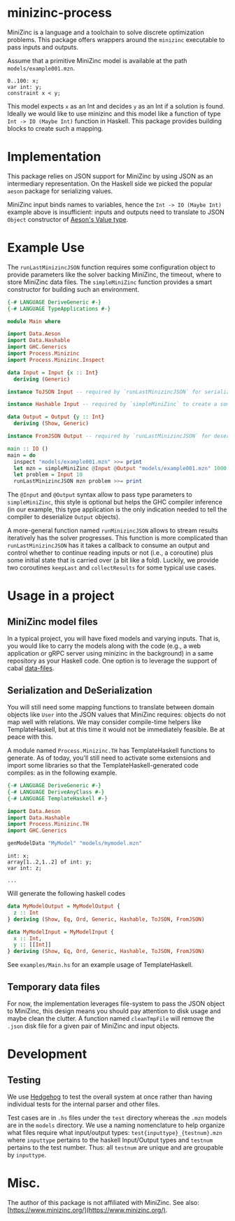 minizinc-process
================

MiniZinc is a language and a toolchain to solve discrete optimization problems.
This package offers wrappers around the `minizinc` executable to pass inputs and outputs.

Assume that a primitive MiniZinc model is available at the path `models/example001.mzn`.

```minizinc
0..100: x;
var int: y;
constraint x < y;
```

This model expects `x` as an Int and decides `y` as an Int if a solution is
found. Ideally we would like to use minizinc and this model like a function of
type `Int -> IO (Maybe Int)` function in Haskell.
This package provides building blocks to create such a mapping.

# Implementation

This package relies on JSON support for MiniZinc by using JSON as an
intermediary representation. On the Haskell side we picked the popular `aeson`
package for serializing values.

MiniZinc input binds names to variables, hence the `Int -> IO (Maybe Int)`
example above is insufficient: inputs and outputs need to translate to JSON
`Object` constructor of [Aeson's Value type](https://hackage.haskell.org/package/aeson-1.1.1.0/docs/Data-Aeson.html#t:Value).

# Example Use

The `runLastMinizincJSON` function requires some configuration object to
provide parameters like the solver backing MiniZinc, the timeout, where to
store MiniZinc data files. The `simpleMiniZinc` function provides a smart
constructor for building such an environment.

```haskell
{-# LANGUAGE DeriveGeneric #-}
{-# LANGUAGE TypeApplications #-}

module Main where

import Data.Aeson
import Data.Hashable
import GHC.Generics
import Process.Minizinc
import Process.Minizinc.Inspect

data Input = Input {x :: Int}
  deriving (Generic)

instance ToJSON Input -- required by `runLastMinizincJSON` for serialization of input

instance Hashable Input -- required by `simpleMiniZinc` to create a somewhat unique filepath

data Output = Output {y :: Int}
  deriving (Show, Generic)

instance FromJSON Output -- required by `runLastMinizincJSON` for deserialization of output

main :: IO ()
main = do
  inspect "models/example001.mzn" >>= print
  let mzn = simpleMiniZinc @Input @Output "models/example001.mzn" 1000 Gecode
  let problem = Input 10
  runLastMinizincJSON mzn problem >>= print
```

The `@Input` and `@Output` syntax allow to pass type parameters to
`simpleMiniZinc`, this style is optional but helps the GHC compiler inference
(in our example, this type application is the only indication needed to tell
the compiler to deserialize `Output` objects).

A more-general function named `runMinizincJSON` allows to stream results
iteratively has the solver progresses. This function is more complicated than
`runLastMinizincJSON` has it takes a callback to consume an output and control
whether to continue reading inputs or not (i.e., a coroutine) plus some initial
state that is carried over (a bit like a fold). Luckily, we provide two
coroutines `keepLast` and `collectResults` for some typical use cases.

# Usage in a project

## MiniZinc model files

In a typical project, you will have fixed models and varying inputs.
That is, you would like to carry the models along with the code (e.g., a web
application or gRPC server using minizinc in the background) in a same
repository as your Haskell code. One option is to leverage the support of cabal
[data-files](https://www.haskell.org/cabal/users-guide/developing-packages.html#accessing-data-files-from-package-code).

## Serialization and DeSerialization

You will still need some mapping functions to translate between domain objects
like `User` into the JSON values that MiniZinc requires: objects do not map
well with relations. We may consider compile-time helpers like TemplateHaskell,
but at this time it would not be immediately feasible. Be at peace with this.

A module named `Process.Minizinc.TH` has TemplateHaskell functions to
generate. As of today, you'll still need to activate some extensions and
import some libraries so that the TemplateHaskell-generated code compiles: as in the following example.

```haskell
{-# LANGUAGE DeriveGeneric #-}
{-# LANGUAGE DeriveAnyClass #-}
{-# LANGUAGE TemplateHaskell #-}

import Data.Aeson
import Data.Hashable
import Process.Minizinc.TH
import GHC.Generics

genModelData "MyModel" "models/mymodel.mzn"
```

```minizinc
int: x;
array[1..2,1..2] of int: y;
var int: z;

...
```

Will generate the following haskell codes

```haskell
data MyModelOutput = MyModelOutput {
  z :: Int
} deriving (Show, Eq, Ord, Generic, Hashable, ToJSON, FromJSON)

data MyModelInput = MyModelInput {
  x :: Int,
  y :: [[Int]]
} deriving (Show, Eq, Ord, Generic, Hashable, ToJSON, FromJSON)
```

See `examples/Main.hs` for an example usage of TemplateHaskell.


## Temporary data files

For now, the implementation leverages file-system to pass the JSON object to
MiniZinc, this design means you should pay attention to disk usage and maybe
clean the clutter. A function named `cleanTmpFile` will remove the `.json` disk
file for a given pair of MiniZinc and input objects.

# Development

## Testing

We use [Hedgehog](https://hedgehog.qa/) to test the overall system at once rather than having
individual tests for the internal parser and other files.

Test cases are in `.hs` files under the `test` directory whereas the `.mzn`
models are in the `models` directory.
We use a naming nomenclature to help organize what files require what
input/output types: `test{inputtype}_{testnum}.mzn` where `inputtype` pertains
to the haskell Input/Output types and `testnum` pertains to the test number.
Thus: all `testnum` are unique and are groupable by `inputtype`.

# Misc.

The author of this package is not affiliated with MiniZinc.
See also: [https://www.minizinc.org/](https://www.minizinc.org/).

